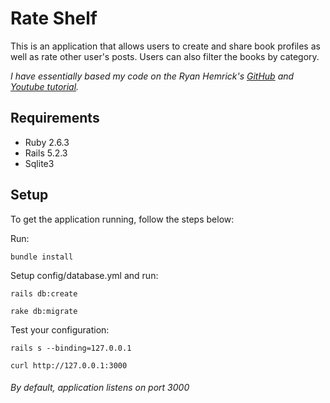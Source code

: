 # Rate Shelf

This is an application that allows users to create and share book profiles as well as rate other user's posts. Users can also filter the books by category.

*I have essentially based my code on the Ryan Hemrick's [GitHub](https://github.com/RyanHemrick/Book-Review) and [Youtube tutorial](https://www.youtube.com/playlist?list=PLsyJtAEU4pGw3PCKAA4POHK6C2G2nnpLF).* 

## Requirements
- Ruby 2.6.3
- Rails 5.2.3
- Sqlite3

## Setup
To get the application running, follow the steps below:

Run:

`bundle install`

Setup config/database.yml and run:

`rails db:create`

`rake db:migrate`

Test your configuration:

`rails s --binding=127.0.0.1`

`curl http://127.0.0.1:3000`

###### *By default, application listens on port 3000*

